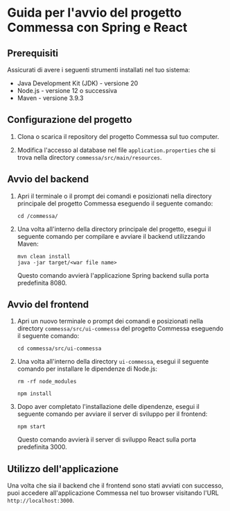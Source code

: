 # Guida per l'avvio del progetto Commessa con Spring e React

## Prerequisiti
Assicurati di avere i seguenti strumenti installati nel tuo sistema:

- Java Development Kit (JDK) - versione 20
- Node.js - versione 12 o successiva
- Maven - versione 3.9.3

## Configurazione del progetto

1. Clona o scarica il repository del progetto Commessa sul tuo computer.

2. Modifica l'accesso al database nel file `application.properties` che si trova nella directory `commessa/src/main/resources`.

## Avvio del backend

1. Apri il terminale o il prompt dei comandi e posizionati nella directory principale del progetto Commessa eseguendo il seguente comando:
   ```
   cd /commessa/
   ```

2. Una volta all'interno della directory principale del progetto, esegui il seguente comando per compilare e avviare il backend utilizzando Maven:
   ```
   mvn clean install
   java -jar target/<war file name>
   ```
   Questo comando avvierà l'applicazione Spring backend sulla porta predefinita 8080.

## Avvio del frontend

1. Apri un nuovo terminale o prompt dei comandi e posizionati nella directory `commessa/src/ui-commessa` del progetto Commessa eseguendo il seguente comando:
   ```
   cd commessa/src/ui-commessa
   ```

2. Una volta all'interno della directory `ui-commessa`, esegui il seguente comando per installare le dipendenze di Node.js:
   ```
   rm -rf node_modules
   ```
   ```
   npm install
   ```

4. Dopo aver completato l'installazione delle dipendenze, esegui il seguente comando per avviare il server di sviluppo per il frontend:
   ```
   npm start
   ```
   Questo comando avvierà il server di sviluppo React sulla porta predefinita 3000.

## Utilizzo dell'applicazione

Una volta che sia il backend che il frontend sono stati avviati con successo, puoi accedere all'applicazione Commessa nel tuo browser visitando l'URL `http://localhost:3000`.
